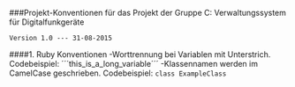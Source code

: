 ###Projekt-Konventionen für das Projekt der Gruppe C: Verwaltungssystem für Digitalfunkgeräte 

    Version 1.0 --- 31-08-2015

####1. Ruby Konventionen
  -Worttrennung bei Variablen mit Unterstrich.
  Codebeispiel:
  ´´´this_is_a_long_variable´´´ 
  -Klassennamen werden im CamelCase geschrieben.
  Codebeispiel:
  ```class ExampleClass```








